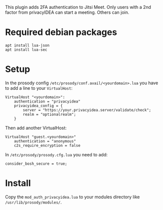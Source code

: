 This plugin adds 2FA authentication to Jitsi Meet.
Only users with a 2nd factor from privacyIDEA can start a meeting.
Others can join.

# Required debian packages

~~~~shell
apt install lua-json
apt install lua-sec
~~~~

# Setup

In the prosody config ``/etc/prosody/conf.avail/<yourdomain>.lua`` you have to 
add a line to your ``VirtualHost``:

~~~~
VirtualHost "<yourdomain>":
    authentication = "privacyidea"    
    privacyidea_config = {
        server = "https://your.privacyidea.server/validate/check";
        realm = "optionalrealm";
    }
~~~~

Then add another VirtualHost:

~~~~
VirtualHost "guest.<yourdomain>"
    authentication = "anonymous"
    c2s_require_encryption = false
~~~~

In ``/etc/prosody/prosody.cfg.lua`` you need to add:

~~~~
consider_bosh_secure = true;
~~~~

# Install

Copy the ``mod_auth_privacyidea.lua`` to your modules directory like
``/usr/lib/prosody/modules/``.




